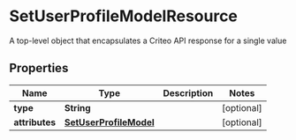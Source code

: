 

# SetUserProfileModelResource

A top-level object that encapsulates a Criteo API response for a single value

## Properties

Name | Type | Description | Notes
------------ | ------------- | ------------- | -------------
**type** | **String** |  |  [optional]
**attributes** | [**SetUserProfileModel**](SetUserProfileModel.md) |  |  [optional]




